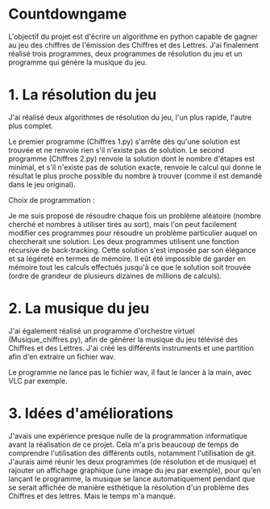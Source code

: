 # Countdowngame

L'objectif du projet est d'écrire un algorithme en python capable de gagner au jeu des chiffres de l'émission des Chiffres et des Lettres. 
J'ai finalement réalisé trois programmes, deux programmes de résolution du jeu et un programme qui génère la musique du jeu. 

# 1. La résolution du jeu 

J'ai réalisé deux algorithmes de résolution du jeu, l'un plus rapide, l'autre plus complet. 

Le premier programme (Chiffres 1.py) s'arrête dès qu'une solution est trouvée et ne renvoie rien s'il n'existe pas de solution. 
Le second programme (Chiffres 2.py) renvoie la solution dont le nombre d'étapes est minimal, et s'il n'existe pas de solution exacte, 
renvoie le calcul qui donne le résultat le plus proche possible du nombre à trouver
(comme il est demandé dans le jeu original). 

Choix de programmation :

Je me suis proposé de résoudre chaque fois un problème aléatoire (nombre cherché et nombres à utiliser tirés au sort), mais l'on peut
facilement modifier ces programmes pour résoudre un problème particulier auquel on chercherait une solution. 
Les deux programmes utilisent une fonction récursive de back-tracking. 
Cette solution s'est imposée par son élégance et sa légéreté en termes de mémoire. 
Il eût été impossible de garder en mémoire tout les calculs effectués jusqu'à ce que le solution soit trouvée (ordre de grandeur de plusieurs dizaines de millions de calculs). 

# 2. La musique du jeu 

J'ai également réalisé un programme d'orchestre virtuel (Musique_chiffres.py), afin de générer la musique du jeu télévisé des Chiffres et des Lettres.
J'ai créé les différents instruments et une partition afin d'en extraire un fichier wav. 

Le programme ne lance pas le fichier wav, il faut le lancer à la main, avec VLC par exemple. 

# 3. Idées d'améliorations

J'avais une expérience presque nulle de la programmation informatique avant la réalisation de ce projet. Cela m'a pris beaucoup de temps 
de comprendre l'utilisation des différents outils, notamment l'utilisation de git. 
J'aurais aimé réunir les deux programmes (de résolution et de musique) et rajouter un affichage graphique (une image du jeu par exemple), pour qu'en lançant le programme, la musique se lance automatiquement pendant que se serait affichée de manière esthétique la résolution d'un problème des Chiffres et des lettres. Mais le temps m'a manqué.
